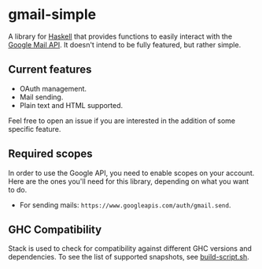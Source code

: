 # gmail-simple

A library for [Haskell](https://www.haskell.org) that provides functions to easily
interact with the [Google Mail API](https://developers.google.com/gmail/api).
It doesn't intend to be fully featured, but rather simple.

## Current features

* OAuth management.
* Mail sending.
* Plain text and HTML supported.

Feel free to open an issue if you are interested in the addition of
some specific feature.

## Required scopes

In order to use the Google API, you need to enable scopes on your account.
Here are the ones you'll need for this library, depending on what you want to do.

* For sending mails: `https://www.googleapis.com/auth/gmail.send`.

## GHC Compatibility

Stack is used to check for compatibility against different GHC versions and dependencies.
To see the list of supported snapshots, see [build-script.sh](https://github.com/Daniel-Diaz/gmail-simple/blob/main/build-script.sh).
